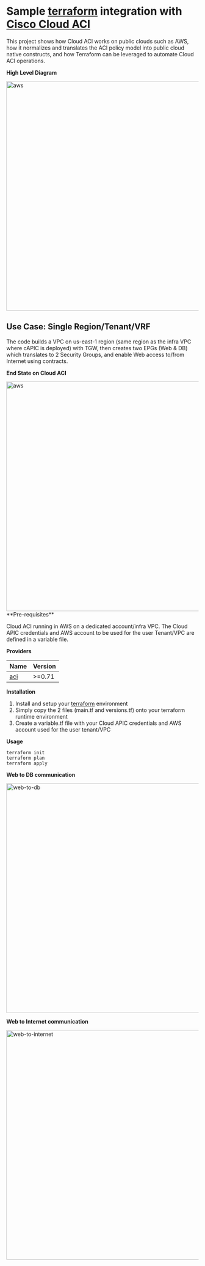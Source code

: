 

# Sample [terraform](https://www.terraform.io) integration with [Cisco Cloud ACI](https://www.cisco.com/c/en/us/solutions/data-center-virtualization/application-centric-infrastructure/cloud-aci.html)

This project shows how Cloud ACI works on public clouds such as AWS, how it normalizes and translates the ACI policy model into public cloud native constructs, and how Terraform can be leveraged to automate Cloud ACI operations.

**High Level Diagram**

<img width="600" alt="aws" src="https://github.com/marinalf/cloudaci-demo-terraform-aws/blob/main/images/hld.png">

## Use Case: Single Region/Tenant/VRF

The code builds a VPC on us-east-1 region (same region as the infra VPC where cAPIC is deployed) with TGW, then creates two EPGs (Web & DB) which translates to 2 Security Groups, and enable Web access to/from Internet using contracts.

**End State on Cloud ACI**

<img width="600" alt="aws" src="https://github.com/marinalf/cloudaci-demo-terraform-aws/blob/main/images/myapp.png">
**Pre-requisites**

Cloud ACI running in AWS on a dedicated account/infra VPC. The Cloud APIC credentials and AWS account to be used for the user Tenant/VPC are defined in a variable file.

**Providers**

| Name      | Version |
| --------- | ------- |
| [aci](https://registry.terraform.io/providers/CiscoDevNet/aci/latest)|  >=0.71   |

**Installation**

1. Install and setup your [terraform](https://www.terraform.io/downloads.html) environment
2. Simply copy the 2 files (main.tf and versions.tf) onto your terraform runtime environment
3. Create a variable.tf file with your Cloud APIC credentials and AWS account used for the user tenant/VPC

**Usage**

```
terraform init
terraform plan
terraform apply

```
**Web to DB communication**

<img width="600" alt="web-to-db" src="https://github.com/marinalf/cloudaci-demo-terraform-aws/blob/main/images/web-to-db.png">

**Web to Internet communication**

<img width="600" alt="web-to-internet" src="https://github.com/marinalf/cloudaci-demo-terraform-aws/blob/main/images/web-to-internet.png">
